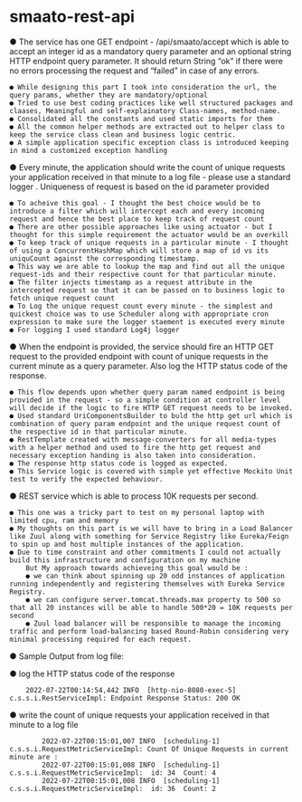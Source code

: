 # smaato-rest-api

● The service has one GET endpoint - /api/smaato/accept which is able to accept an integer id as a mandatory query parameter and an optional string HTTP endpoint query parameter. 
It should return String “ok” if there were no errors processing the request and “failed” in case of any errors.
    
    ● While designing this part I took into consideration the url, the query params, whether they are mandatory/optional
    ● Tried to use best coding practices like well structured packages and claases, Meaningful and self-explainatory Class-names, method-name.
    ● Consolidated all the constants and used static imports for them
    ● All the common helper methods are extracted out to helper class to keep the service class clean and business logic centric.
    ● A simple application specific exception class is introduced keeping in mind a customized exception handling

● Every minute, the application should write the count of unique requests your application received in that minute to a log file - please use a standard logger . Uniqueness of request is based on the id parameter provided
                
    ● To acheive this goal - I thought the best choice would be to introduce a filter which will intercept each and every incoming request and hence the best place to keep track of request count
    ● There are other possible approaches like using actuator - but I thought for this simple requirement the actuator would be an overkill
    ● To keep track of unique requests in a particular minute - I thought of using a ConcurrentHashMap which will store a map of id vs its uniquCount against the corresponding timestamp.
    ● This way we are able to lookup the map and find out all the unique request-ids and their respective count for that particular minute.
    ● The filter injects timestamp as a request attribute in the intercepted request so that it can be passed on to business logic to fetch unique request count 
    ● To Log the unique request count every minute - the simplest and quickest choice was to use Scheduler along with appropriate cron expression to make sure the logger staement is executed every minute 
    ● For logging I used standard Log4j logger   

● When the endpoint is provided, the service should fire an HTTP GET request to the provided endpoint with count of unique requests in the current minute as a query parameter. Also log the HTTP status code of the response.
        
    ● This flow depends upon whether query param named endpoint is being provided in the request - so a simple condition at controller level will decide if the logic to fire HTTP GET request needs to be invoked.
    ● Used standard UriComponentsBuilder to buld the http get url which is combination of query param endpoint and the unique request count of the respective id in that particular minute. 
    ● RestTemplate created with message-converters for all media-types with a helper method and used to fire the http get request and necessary exception handing is also taken into consideration.
    ● The response http status code is logged as expected.  
    ● This Service logic is covered with simple yet effective Mockito Unit test to verify the expected behaviour. 
     
● REST service which is able to process 10K requests per second.

    ● This one was a tricky part to test on my personal laptop with limited cpu, ram and memory
    ● My thoughts on this part is we will have to bring in a Load Balancer like Zuul along with something for Service Registry like Eureka/Feign to spin up and host multiple instances of the application.  
    ● Due to time constraint and other commitments I could not actually build this infrastructure and configuration on my machine 
        But My approach towards achieveing this goal would be :
        ● we can think about spinning up 20 odd instances of application running independently and registering themselves with Eureka Service Registry.
        ● we can configure server.tomcat.threads.max property to 500 so that all 20 instances will be able to handle 500*20 = 10K requests per second
        ● Zuul load balancer will be responsible to manage the incoming traffic and perform load-balancing based Round-Robin considering very minimal processing required for each request.    
        
● Sample Output from log file:
    
   ● log the HTTP status code of the response
                    
        2022-07-22T00:14:54,442 INFO  [http-nio-8080-exec-5] c.s.s.i.RestServiceImpl: Endpoint Response Status: 200 OK
            


   ● write the count of unique requests your application received in that minute to a log file
            
            2022-07-22T00:15:01,007 INFO  [scheduling-1] c.s.s.i.RequestMetricServiceImpl: Count Of Unique Requests in current minute are :
            2022-07-22T00:15:01,008 INFO  [scheduling-1] c.s.s.i.RequestMetricServiceImpl: 	id: 34 	Count: 4
            2022-07-22T00:15:01,008 INFO  [scheduling-1] c.s.s.i.RequestMetricServiceImpl: 	id: 36 	Count: 2
